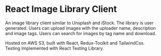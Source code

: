 # React Image Library Client

An image library client similar to Unsplash and iStock. The library is user
generated. Users can upload images with the uploader name, description and image
tags. Users can search for images by tag name and download.

Hosted on AWS S3, built with React, Redux-Toolkit and TailwindCss.  
Testing Implemented with React Testing Library.
